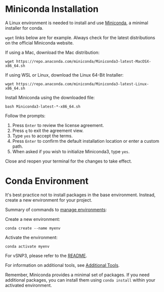 # Miniconda Installation

A Linux environment is needed to install and use [Miniconda](https://docs.conda.io/en/latest/miniconda.html), a minimal installer for conda.

`wget` links below are for example. Always check for the latest distributions on the official Miniconda website.

If using a Mac, download the Mac distribution:

```
wget https://repo.anaconda.com/miniconda/Miniconda3-latest-MacOSX-x86_64.sh
```

If using WSL or Linux, download the Linux 64-Bit Installer:

```
wget https://repo.anaconda.com/miniconda/Miniconda3-latest-Linux-x86_64.sh
```

Install Miniconda using the downloaded file:

```
bash Miniconda3-latest-*-x86_64.sh
```

Follow the prompts:
1. Press `Enter` to review the license agreement.
2. Press `q` to exit the agreement view.
3. Type `yes` to accept the terms.
4. Press `Enter` to confirm the default installation location or enter a custom path.
5. When asked if you wish to initialize Miniconda3, type `yes`.

Close and reopen your terminal for the changes to take effect.

# Conda Environment

It's best practice not to install packages in the base environment. Instead, create a new environment for your project.

Summary of commands to [manage environments](https://conda.io/projects/conda/en/latest/user-guide/tasks/manage-environments.html):

Create a new environment:
```
conda create --name myenv
```

Activate the environment:
```
conda activate myenv
```

For vSNP3, please refer to the [README](../../README.md).

For information on additional tools, see [Additional Tools](../../docs/instructions/additional_tools.md).

Remember, Miniconda provides a minimal set of packages. If you need additional packages, you can install them using `conda install` within your activated environment.
